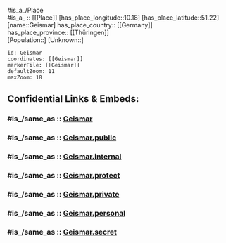﻿---
confidential: public
isDeleted: false
location:
- 51.22
- 10.18
mapmarker: city
mapzoom:
- 7
- 12
SpocWebEntityId: 30396
tags:
- geo/City
type: City
---

#is_a_/Place  
#is_a_ :: [[Place]] 
[has_place_longitude::10.18] 
[has_place_latitude::51.22] 
[name::Geismar] 
has_place_country:: [[Germany]]  
has_place_province:: [[Thüringen]]  
[Population::] 
[Unknown::] 


```leaflet
id: Geismar
coordinates: [[Geismar]] 
markerFile: [[Geismar]] 
defaultZoom: 11 
maxZoom: 18
```


## Confidential Links & Embeds: 

### #is_/same_as :: [Geismar](/_Standards/Earth/Continent/Europe/Europe~Central/Germany/Germany~East/Thüringen/counties~TH/Eichsfeld/cities~Eichsfeld/Ershausen_Geismar/City/Geismar.md) 

### #is_/same_as :: [Geismar.public](/_public/Earth/Continent/Europe/Europe~Central/Germany/Germany~East/Thüringen/counties~TH/Eichsfeld/cities~Eichsfeld/Ershausen_Geismar/City/Geismar.public.md) 

### #is_/same_as :: [Geismar.internal](/_internal/Earth/Continent/Europe/Europe~Central/Germany/Germany~East/Thüringen/counties~TH/Eichsfeld/cities~Eichsfeld/Ershausen_Geismar/City/Geismar.internal.md) 

### #is_/same_as :: [Geismar.protect](/_protect/Earth/Continent/Europe/Europe~Central/Germany/Germany~East/Thüringen/counties~TH/Eichsfeld/cities~Eichsfeld/Ershausen_Geismar/City/Geismar.protect.md) 

### #is_/same_as :: [Geismar.private](/_private/Earth/Continent/Europe/Europe~Central/Germany/Germany~East/Thüringen/counties~TH/Eichsfeld/cities~Eichsfeld/Ershausen_Geismar/City/Geismar.private.md) 

### #is_/same_as :: [Geismar.personal](/_personal/Earth/Continent/Europe/Europe~Central/Germany/Germany~East/Thüringen/counties~TH/Eichsfeld/cities~Eichsfeld/Ershausen_Geismar/City/Geismar.personal.md) 

### #is_/same_as :: [Geismar.secret](/_secret/Earth/Continent/Europe/Europe~Central/Germany/Germany~East/Thüringen/counties~TH/Eichsfeld/cities~Eichsfeld/Ershausen_Geismar/City/Geismar.secret.md)

